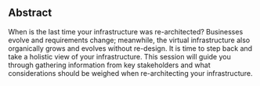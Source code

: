 


## Abstract

When is the last time your infrastructure was re-architected? Businesses evolve and requirements change; meanwhile, the virtual infrastructure also organically grows and evolves without re-design. It is time to step back and take a holistic view of your infrastructure. This session will guide you through gathering information from key stakeholders and what considerations should be weighed when re-architecting your infrastructure. 
